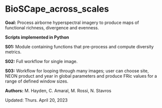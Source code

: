 # BioSCape_across_scales

**Goal:** Process airborne hyperspectral imagery to produce maps of functional richness, divergence and evenness.

**Scripts implemented in Python**

**S01:** Module containing functions that pre-process and compute diversity metrics.

**S02:** Full workflow for single image.

**S03:** Workflow for looping through many images; user can choose site, NEON product and year in global parameters and produce FRic values for a range of defined window sizes.

**Authors:** M. Hayden, C. Amaral, M. Rossi, N. Stavros

Updated: Thurs. April 20, 2023
